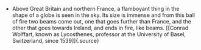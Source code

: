 ﻿

- Above Great Britain and northern France, a flamboyant thing in the shape of a globe is seen in the sky. Its size is immense and from this ball of fire two beams come out, one that goes further than France, and the other that goes towards Ireland, and ends in fire, like beams. [\[Conrad Wolffart, known as Lycosthenes, professor at the University of Basel, Switzerland, since 1539\]]{.source}
